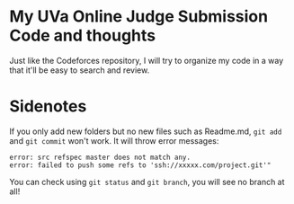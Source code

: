 # My UVa Online Judge Submission Code and thoughts

Just like the Codeforces repository, I will try to organize my code in a way that
it'll be easy to search and review. 

# Sidenotes

If you only add new folders but no new files such as Readme.md,  ```git add```
and ```git commit``` won't work. It will throw error messages:

```
error: src refspec master does not match any.  
error: failed to push some refs to 'ssh://xxxxx.com/project.git'"
```

You can check using ```git status``` and  ```git branch```,
 you will see no branch at all!
